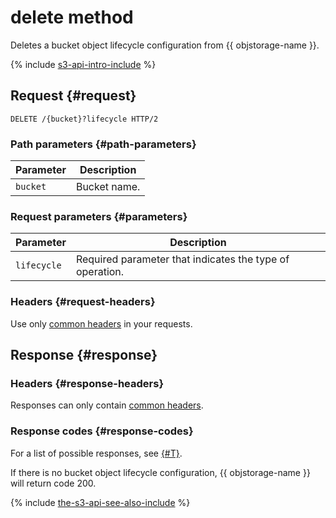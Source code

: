 # delete method

Deletes a bucket object lifecycle configuration from {{ objstorage-name }}.

{% include [s3-api-intro-include](../../../../_includes/storage/s3-api-intro-include.md) %}

## Request {#request}

```http
DELETE /{bucket}?lifecycle HTTP/2
```

### Path parameters {#path-parameters}

Parameter | Description
----- | -----
`bucket` | Bucket name.

### Request parameters {#parameters}

Parameter | Description
----- | -----
`lifecycle` | Required parameter that indicates the type of operation.

### Headers {#request-headers}

Use only [common headers](../common-request-headers.md) in your requests.


## Response {#response}

### Headers {#response-headers}

Responses can only contain [common headers](../common-response-headers.md).

### Response codes {#response-codes}

For a list of possible responses, see [{#T}](../response-codes.md).

If there is no bucket object lifecycle configuration, {{ objstorage-name }} will return code 200.

{% include [the-s3-api-see-also-include](../../../../_includes/storage/the-s3-api-see-also-include.md) %}